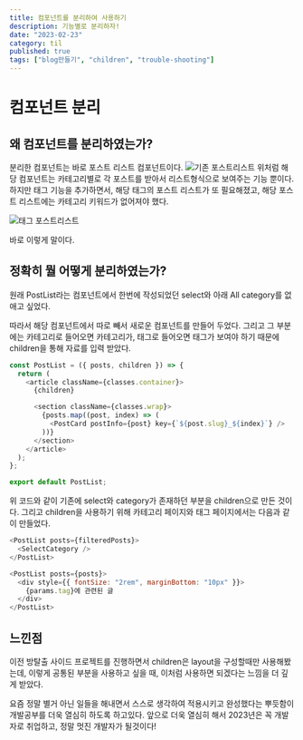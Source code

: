 ```yaml
---
title: 컴포넌트를 분리하여 사용하기
description: 기능별로 분리하자!
date: "2023-02-23"
category: til
published: true
tags: ["blog만들기", "children", "trouble-shooting"]
---
```


# 컴포넌트 분리

## 왜 컴포넌트를 분리하였는가?

분리한 컴포넌트는 바로 포스트 리스트 컴포넌트이다.
![기존 포스트리스트](https://user-images.githubusercontent.com/113874038/220721782-6fb15af8-bb60-4b49-8a6d-d7d6508409e7.png)
위처럼 해당 컴포넌트는 카테고리별로 각 포스트를 받아서 리스트형식으로 보여주는 기능 뿐이다. 하지만 태그 기능을 추가하면서, 해당 태그의 포스트 리스트가 또 필요해졌고, 해당 포스트 리스트에는 카테고리 키워드가 없어져야 했다. </br>

![태그 포스트리스트](https://user-images.githubusercontent.com/113874038/220722294-0fd87d67-fecd-4ba7-b03e-30bbc9d43188.png) </br>

바로 이렇게 말이다. </br>

## 정확히 뭘 어떻게 분리하였는가?

원래 PostList라는 컴포넌트에서 한번에 작성되었던 select와 아래 All category를 없애고 싶었다. </br>

따라서 해당 컴포넌트에서 따로 빼서 새로운 컴포넌트를 만들어 두었다. 그리고 그 부분에는 카테고리로 들어오면 카테고리가, 태그로 들어오면 태그가 보여야 하기 때문에 children을 통해 자료를 입력 받았다.

```javascript
const PostList = ({ posts, children }) => {
  return (
    <article className={classes.container}>
      {children}

      <section className={classes.wrap}>
        {posts.map((post, index) => (
          <PostCard postInfo={post} key={`${post.slug}_${index}`} />
        ))}
      </section>
    </article>
  );
};

export default PostList;
```

위 코드와 같이 기존에 select와 category가 존재하던 부분을 children으로 만든 것이다. 그리고 children을 사용하기 위해 카테고리 페이지와 태그 페이지에서는 다음과 같이 만들었다.

```javascript
<PostList posts={filteredPosts}>
  <SelectCategory />
</PostList>
```

```javascript
<PostList posts={posts}>
  <div style={{ fontSize: "2rem", marginBottom: "10px" }}>
    {params.tag}에 관련된 글
  </div>
</PostList>
```

## 느낀점

이전 방탈출 사이드 프로젝트를 진행하면서 children은 layout을 구성할때만 사용해봤는데, 이렇게 공통된 부분을 사용하고 싶을 때, 이처럼 사용하면 되겠다는 느낌을 더 깊게 받았다. </br>

요즘 정말 별거 아닌 일들을 해내면서 스스로 생각하여 적용시키고 완성했다는 뿌듯함이 개발공부를 더욱 열심히 하도록 하고있다. 앞으로 더욱 열심히 해서 2023년은 꼭 개발자로 취업하고, 정말 멋진 개발자가 될것이다!
